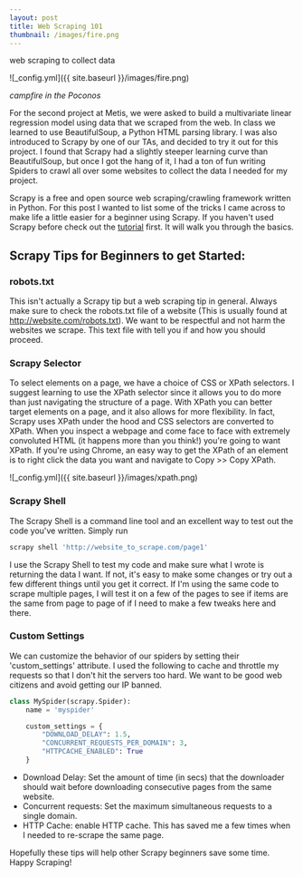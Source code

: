 ```yaml
---
layout: post
title: Web Scraping 101
thumbnail: /images/fire.png
---
```


web scraping to collect data

![_config.yml]({{ site.baseurl }}/images/fire.png)

*campfire in the Poconos*

For the second project at Metis, we were asked to build a multivariate linear regression model using data that we scraped from the web. In class we learned to use BeautifulSoup, a Python HTML parsing library. I was also introduced to Scrapy by one of our TAs, and decided to try it out for this project. I found that Scrapy had a slightly steeper learning curve than BeautifulSoup, but once I got the hang of it, I had a ton of fun writing Spiders to crawl all over some websites to collect the data I needed for my project. 

Scrapy is a free and open source web scraping/crawling framework written in Python.  For this post I wanted to list some of the tricks I came across to make life a little easier for a beginner using Scrapy. If you haven't used Scrapy before check out the [tutorial](https://doc.scrapy.org/en/latest/intro/tutorial.html) first. It will walk you through the basics.

## Scrapy Tips for Beginners to get Started:

### robots.txt  
This isn't actually a Scrapy tip but a web scraping tip in general. Always make sure to check the robots.txt file of a website (This is usually found at http://website.com/robots.txt). We want to be respectful and not harm the websites we scrape. This text file with tell you if and how you should proceed.  

### Scrapy Selector  
To select elements on a page, we have a choice of CSS or XPath selectors. I suggest learning to use the XPath selector since it allows you to do more than just navigating the structure of a page. With XPath you can better target elements on a page, and it also allows for more flexibility. In fact, Scrapy uses XPath under the hood and CSS selectors are converted to XPath. When you inspect a webpage and come face to face with extremely convoluted HTML (it happens more than you think!) you're going to want XPath. If you're using Chrome, an easy way to get the XPath of an element is to right click the data you want and navigate to Copy >> Copy XPath. 

![_config.yml]({{ site.baseurl }}/images/xpath.png)  

### Scrapy Shell  
The Scrapy Shell is a command line tool and an excellent way to test out the code you've written. Simply run  
```bash
scrapy shell 'http://website_to_scrape.com/page1'
```
I use the Scrapy Shell to test my code and make sure what I wrote is returning the data I want. If not, it's easy to make some changes or try out a few different things until you get it correct. If I'm using the same code to scrape multiple pages, I will test it on a few of the pages to see if items are the same from page to page of if I need to make a few tweaks here and there.  

### Custom Settings  
We can customize the behavior of our spiders by setting their 'custom_settings' attribute. I used the following to cache and throttle my requests so that I don't hit the servers too hard. We want to be good web citizens and avoid getting our IP banned. 

```python
class MySpider(scrapy.Spider):
	name = 'myspider'

    custom_settings = {
    	"DOWNLOAD_DELAY": 1.5,
        "CONCURRENT_REQUESTS_PER_DOMAIN": 3,
        "HTTPCACHE_ENABLED": True
    }
```
- Download Delay: Set the amount of time (in secs) that the downloader should wait before downloading consecutive pages from the same website.  
- Concurrent requests: Set the maximum simultaneous requests to a single domain. 
- HTTP Cache: enable HTTP cache. This has saved me a few times when I needed to re-scrape the same page. 

Hopefully these tips will help other Scrapy beginners save some time. Happy Scraping!